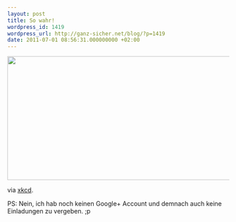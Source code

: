 ```yaml
---
layout: post
title: So wahr!
wordpress_id: 1419
wordpress_url: http://ganz-sicher.net/blog/?p=1419
date: 2011-07-01 08:56:31.000000000 +02:00
---
```

<a href="http://ganz-sicher.net/blog/wp-content/uploads/googleplus.png"><img class="aligncenter size-full wp-image-1420" title="googleplus" src="http://ganz-sicher.net/blog/wp-content/uploads/googleplus.png" alt="" width="535" height="281" /></a>

via <a href="http://xkcd.com/918/">xkcd</a>.

PS: Nein, ich hab noch keinen Google+ Account und demnach auch keine Einladungen zu vergeben. ;p
